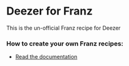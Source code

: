 # Deezer for Franz
This is the un-official Franz recipe for Deezer

### How to create your own Franz recipes:
* [Read the documentation](https://github.com/meetfranz/plugins)
